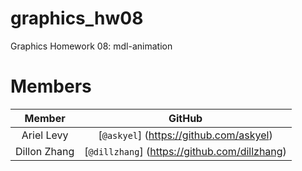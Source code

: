 # graphics_hw08
Graphics Homework 08: mdl-animation

# Members
| **Member** | **GitHub** |
|:----------:|:----------:|
| Ariel Levy | [`@askyel`] (https://github.com/askyel) |
| Dillon Zhang | [`@dillzhang`] (https://github.com/dillzhang) |